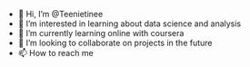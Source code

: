 - 👋 Hi, I’m @Teenietinee
- 👀 I’m interested in learning about data science and analysis
- 🌱 I’m currently learning online with coursera
- 💞️ I’m looking to collaborate on projects in the future
- 📫 How to reach me 

<!---
Teenietinee/Teenietinee is a ✨ special ✨ repository because its `README.md` (this file) appears on your GitHub profile.
You can click the Preview link to take a look at your changes.
--->
